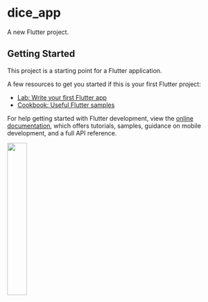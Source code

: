 # dice_app

A new Flutter project.

## Getting Started

This project is a starting point for a Flutter application.

A few resources to get you started if this is your first Flutter project:

- [Lab: Write your first Flutter app](https://docs.flutter.dev/get-started/codelab)
- [Cookbook: Useful Flutter samples](https://docs.flutter.dev/cookbook)

For help getting started with Flutter development, view the
[online documentation](https://docs.flutter.dev/), which offers tutorials,
samples, guidance on mobile development, and a full API reference.



<p>
<img src = "https://user-images.githubusercontent.com/120082183/218035426-df65b8d4-66c9-448d-a3c3-f0a5fe701964.png"height="30%" width="30%">
<p/>
